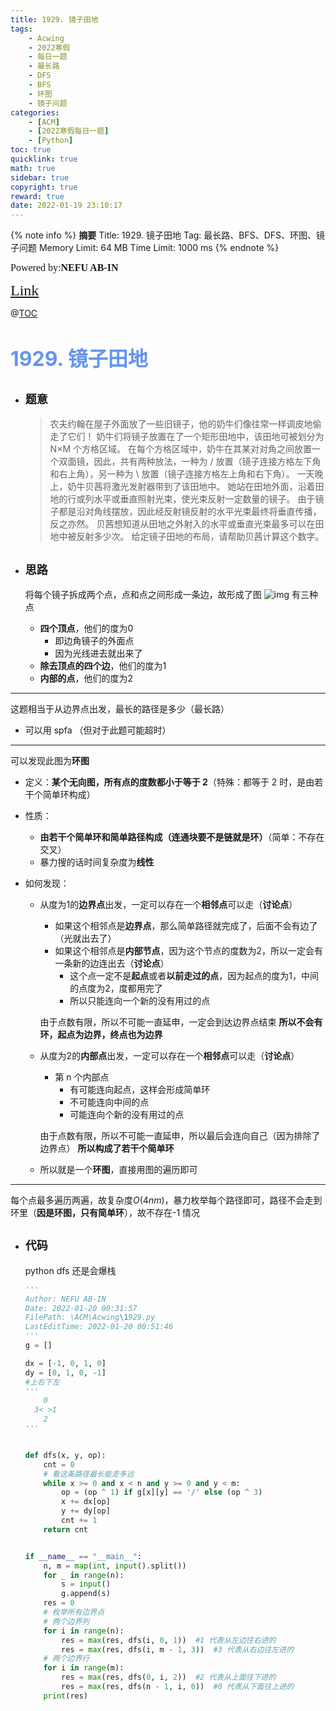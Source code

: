 ```yaml
---
title: 1929. 镜子田地
tags:
    - Acwing
    - 2022寒假
    - 每日一题
    - 最长路
    - DFS
    - BFS
    - 环图
    - 镜子问题
categories:
    - [ACM]
    - [2022寒假每日一题]
    - [Python]
toc: true
quicklink: true
math: true
sidebar: true
copyright: true
reward: true
date: 2022-01-19 23:10:17
---
```


{% note info %}
**摘要**
Title: 1929. 镜子田地
Tag: 最长路、BFS、DFS、环图、镜子问题
Memory Limit: 64 MB
Time Limit: 1000 ms
{% endnote %}

<!-- more -->

<font size=3 face=楷体>Powered by:**NEFU AB-IN**</font>

<font color=#FFA500 size=5 face=楷体>[Link](https://www.acwing.com/problem/content/1931/)</font>

@[TOC](文章目录)

# <font color=#6495ED size=6>1929. 镜子田地</font>

-   ## <font size=4 face=粗体>题意</font>

    > 农夫约翰在屋子外面放了一些旧镜子，他的奶牛们像往常一样调皮地偷走了它们！
    > 奶牛们将镜子放置在了一个矩形田地中，该田地可被划分为 N×M 个方格区域。
    > 在每个方格区域中，奶牛在其某对对角之间放置一个双面镜，因此，共有两种放法，一种为 / 放置（镜子连接方格左下角和右上角），另一种为 \ 放置（镜子连接方格左上角和右下角）。
    > 一天晚上，奶牛贝茜将激光发射器带到了该田地中。
    > 她站在田地外面，沿着田地的行或列水平或垂直照射光束，使光束反射一定数量的镜子。
    > 由于镜子都是沿对角线摆放，因此经反射镜反射的水平光束最终将垂直传播，反之亦然。
    > 贝茜想知道从田地之外射入的水平或垂直光束最多可以在田地中被反射多少次。
    > 给定镜子田地的布局，请帮助贝茜计算这个数字。

-   ## <font size=4 face=粗体>思路</font>

    将每个镜子拆成两个点，点和点之间形成一条边，故形成了图
    ![img](https://oss.ab-in.cn/Pictures/1929.png)
    有三种点

    -   **四个顶点**，他们的度为$0$
        -   即边角镜子的外面点
        -   因为光线进去就出来了
    -   **除去顶点的四个边**，他们的度为$1$
    -   **内部的点**，他们的度为$2$

---

这题相当于从边界点出发，最长的路径是多少（最长路）

-   可以用 spfa （但对于此题可能超时）

---

可以发现此图为**环图**

-   定义：**某个无向图，所有点的度数都小于等于 2**（特殊：都等于 2 时，是由若干个简单环构成）
-   性质：
    -   **由若干个简单环和简单路径构成（连通块要不是链就是环）**（简单：不存在交叉）
    -   暴力搜的话时间复杂度为**线性**
-   如何发现：

    -   从度为$1$的**边界点**出发，一定可以存在一个**相邻点**可以走（**讨论点**）

        -   如果这个相邻点是**边界点**，那么简单路径就完成了，后面不会有边了（光就出去了）
        -   如果这个相邻点是**内部节点**，因为这个节点的度数为$2$，所以一定会有一条新的边连出去（**讨论点**）
            -   这个点一定不是**起点**或者**以前走过的点**，因为起点的度为$1$，中间的点度为$2$，度都用完了
            -   所以只能连向一个新的没有用过的点

        由于点数有限，所以不可能一直延申，一定会到达边界点结束
        **所以不会有环，起点为边界，终点也为边界**

    -   从度为$2$的**内部点**出发，一定可以存在一个**相邻点**可以走（**讨论点**）

        -   第 n 个内部点
            -   有可能连向起点，这样会形成简单环
            -   不可能连向中间的点
            -   可能连向个新的没有用过的点

        由于点数有限，所以不可能一直延申，所以最后会连向自己（因为排除了边界点）
        **所以构成了若干个简单环**

    -   所以就是一个**环图**，直接用图的遍历即可

---

每个点最多遍历两遍，故复杂度$O(4nm)$，暴力枚举每个路径即可，路径不会走到环里（**因是环图，只有简单环**），故不存在-1 情况

-   ## <font size=4 face=粗体>代码</font>

    python dfs 还是会爆栈

    ```python
    '''
    Author: NEFU AB-IN
    Date: 2022-01-20 00:31:57
    FilePath: \ACM\Acwing\1929.py
    LastEditTime: 2022-01-20 00:51:46
    '''
    g = []

    dx = [-1, 0, 1, 0]
    dy = [0, 1, 0, -1]
    #上右下左
    '''
        0
      3< >1
        2
    '''


    def dfs(x, y, op):
        cnt = 0
        # 看这条路径最长能走多远
        while x >= 0 and x < n and y >= 0 and y < m:
            op = (op ^ 1) if g[x][y] == '/' else (op ^ 3)
            x += dx[op]
            y += dy[op]
            cnt += 1
        return cnt


    if __name__ == "__main__":
        n, m = map(int, input().split())
        for _ in range(n):
            s = input()
            g.append(s)
        res = 0
        # 枚举所有边界点
        # 两个边界列
        for i in range(n):
            res = max(res, dfs(i, 0, 1))  #1 代表从左边往右进的
            res = max(res, dfs(i, m - 1, 3))  #3 代表从右边往左进的
        # 两个边界行
        for i in range(m):
            res = max(res, dfs(0, i, 2))  #2 代表从上面往下进的
            res = max(res, dfs(n - 1, i, 0))  #0 代表从下面往上进的
        print(res)
    ```
